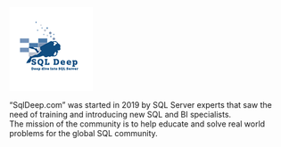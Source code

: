 ![](https://github.com/SiavashGolchoobian/SqlDeep/blob/main/_Documents/images/SQLDeepBlockV3_Transparent_150.png)

“SqlDeep.com” was started in 2019 by SQL Server experts that saw the 
need of training and introducing new SQL and BI specialists.  
The mission of the community is to help educate and solve real world problems for the global SQL community.



